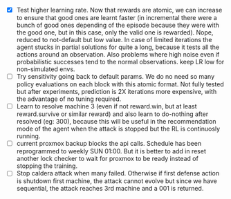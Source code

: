 - [x] Test higher learning rate. Now that rewards are atomic, we can increase to ensure that good ones are learnt faster (in incremental there were a bunch of good ones depending of the episode because they were with the good one, but in this case, only the valid one is rewarded). Nope, reduced to not-default but low value. In case of limited iterations the agent stucks in partial solutions for quite a long, because it tests all the actions around an observation. Also problems where high noise even if probabilistic successes tend to the normal observations. keep LR low for non-simulated envs.
- [ ] Try sensitivity going back to default params. We do no need so many policy evaluations on each block with this atomic format. Not fully tested but after experiments, prediction is 2X iterations more expensive, with the advantage of no tuning required.
- [ ] Learn to resolve machine 3 (even if not reward.win, but at least reward.survive or similar reward) and also learn to do-nothing after resolved (eg: 300), because this will be useful in the recommendation mode of the agent when the attack is stopped but the RL is continuosly running.
- [ ] current proxmox backup blocks the api calls. Schedule has been reprogrammed to weekly SUN 01:00. But it is better to add in reset another lock checker to wait for proxmox to be ready instead of stopping the training.
- [ ] Stop caldera attack when many failed. Otherwise if first defense action is shutdown first machine, the attack cannot evolve but since we have sequential, the attack reaches 3rd machine and a 001 is returned.
